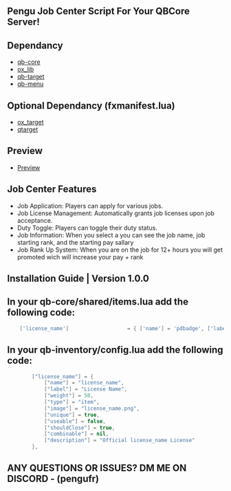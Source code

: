 ## Pengu Job Center Script For Your QBCore Server!

## Dependancy
* [qb-core](https://github.com/qbcore-framework/qb-core)
* [ox_lib](https://github.com/overextended/ox_lib)
* [qb-target](https://github.com/qbcore-framework/qb-target)
* [qb-menu](https://github.com/qbcore-framework/qb-menu)

## Optional Dependancy (fxmanifest.lua)
* [ox_target](https://github.com/overextended/ox_target)
* [qtarget](https://github.com/overextended/qtarget/releases)

## Preview
* [Preview](Soon)

## Job Center Features
* Job Application: Players can apply for various jobs.
* Job License Management: Automatically grants job licenses upon job acceptance.
* Duty Toggle: Players can toggle their duty status.
* Job Information: When you select a you can see the job name, job starting rank, and the starting pay sallary
* Job Rank Up System: When you are on the job for 12+ hours you will get promoted wich will increase your pay + rank

## Installation Guide | Version 1.0.0

## In your qb-core/shared/items.lua add the following code:

```lua 
    ['license_name']                   = { ['name'] = 'pdbadge', ['label'] = 'License Name', ['weight'] = 50, ['type'] = 'item', ['image'] = 'license_name.png', ['unique'] = true, ['useable'] = false, ['shouldClose'] = true, ['combinable'] = nil, ['description'] = 'Official license_name License' },
```

## In your qb-inventory/config.lua add the following code:

```lua -- pengu-jobcenter Licenses
        ["license_name"] = {
            ["name"] = "license_name",
            ["label"] = "License Name",
            ["weight"] = 50,
            ["type"] = "item",
            ["image"] = "license_name.png",
            ["unique"] = true,
            ["useable"] = false,
            ["shouldClose"] = true,
            ["combinable"] = nil,
            ["description"] = "Official license_name License"
        },
```

## ANY QUESTIONS OR ISSUES? DM ME ON DISCORD - (pengufr)
